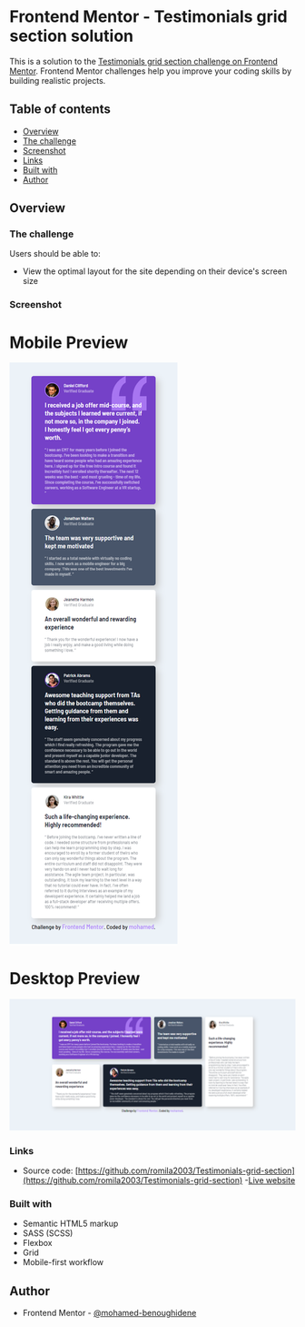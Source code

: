 # Frontend Mentor - Testimonials grid section solution

This is a solution to the [Testimonials grid section challenge on Frontend Mentor](https://www.frontendmentor.io/challenges/testimonials-grid-section-Nnw6J7Un7). Frontend Mentor challenges help you improve your coding skills by building realistic projects.

## Table of contents

- [Overview](#overview)
- [The challenge](#the-challenge)
- [Screenshot](#screenshot)
- [Links](#links)
- [Built with](#built-with)
- [Author](#author)

## Overview

### The challenge

Users should be able to:

- View the optimal layout for the site depending on their device's screen size

### Screenshot

# Mobile Preview

![screenshot](/images/screenshot-mobile.png)

# Desktop Preview

![screenshot](/images/screenshot-desktop.png)

### Links

- Source code: [https://github.com/romila2003/Testimonials-grid-section](https://github.com/romila2003/Testimonials-grid-section) -[Live website](https://elegant-gelato-536a23.netlify.app)

### Built with

- Semantic HTML5 markup
- SASS (SCSS)
- Flexbox
- Grid
- Mobile-first workflow

## Author

- Frontend Mentor - [@mohamed-benoughidene](https://www.frontendmentor.io/profile/mohamed-benoughidene)
